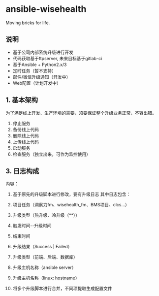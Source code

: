 # ansible-wisehealth
Moving bricks for life.

## 说明
* 基于公司内部系统升级进行开发
* 代码获取基于ftpserver, 未来目标基于gitlab-ci
* 基于Ansible + Python2.x/3
* 定时任务（暂不支持）
* 邮件/微信升级通知（开发中）
* Web配置（计划开发中）

## 1. 基本架构
为了满足线上开发、生产环境的需要，须要保证整个升级业务正常，不容出错。

1. 停止服务
2. 备份线上代码
3. 删除线上代码
4. 上传线上代码
5. 启动服务
6. 检查服务（独立出来，可作为监控使用）

## 3. 日志构成
内容：
1. 基于原先的升级脚本进行修改，要有升级日志
其中日志包含：

1. 项目任务（洞察力fm、wisehealth_fm、BMS项目、clcs...）
2. 升级类型（热升级、冷升级（**））
3. 触发时间--升级时间
4. 结束时间
5. 升级结果（Success | Failed）
6. 升级类型（前端、后端、数据库）
7. 升级主机名称（ansible server）
8. 升级主机名称（linux: hostname）

2. 将多个升级脚本进行合并，不同项提取生成配置文件